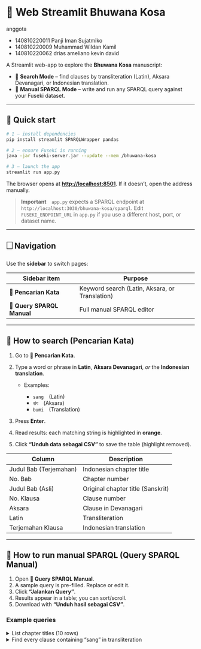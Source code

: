 # 📜 Web Streamlit Bhuwana Kosa
anggota
- 140810220011	Panji Iman Sujatmiko
- 140810220009	Muhammad Wildan Kamil
- 140810220062	drias ameliano kevin david

A Streamlit web-app to explore the **Bhuwana Kosa** manuscript:

* 🔎 **Search Mode** – find clauses by transliteration (Latin), Aksara Devanagari, or Indonesian translation.
* 🧠 **Manual SPARQL Mode** – write and run any SPARQL query against your Fuseki dataset.

---

## 🚀 Quick start

```bash
# 1 – install dependencies
pip install streamlit SPARQLWrapper pandas

# 2 – ensure Fuseki is running
java -jar fuseki-server.jar --update --mem /bhuwana-kosa

# 3 – launch the app
streamlit run app.py
```

The browser opens at **[http://localhost:8501](http://localhost:8501)**.
If it doesn’t, open the address manually.

> **Important** `app.py` expects a SPARQL endpoint at
> `http://localhost:3030/bhuwana-kosa/sparql`.
> Edit `FUSEKI_ENDPOINT_URL` in `app.py` if you use a different host, port, or dataset name.

---

## 🗌 Navigation

Use the **sidebar** to switch pages:

| Sidebar item               | Purpose                                        |
| -------------------------- | ---------------------------------------------- |
| **🔎 Pencarian Kata**      | Keyword search (Latin, Aksara, or Translation) |
| **🧠 Query SPARQL Manual** | Full manual SPARQL editor                      |

---

## 🔎 How to search (Pencarian Kata)

1. Go to **🔎 Pencarian Kata**.
2. Type a word or phrase in **Latin**, **Aksara Devanagari**, *or* the **Indonesian translation**.

   * Examples:

     * `sang` (Latin)
     * `संग` (Aksara)
     * `bumi` (Translation)
3. Press **Enter**.
4. Read results: each matching string is highlighted in **orange**.
5. Click **“Unduh data sebagai CSV”** to save the table (highlight removed).

| Column                 | Description                       |
| ---------------------- | --------------------------------- |
| Judul Bab (Terjemahan) | Indonesian chapter title          |
| No. Bab                | Chapter number                    |
| Judul Bab (Asli)       | Original chapter title (Sanskrit) |
| No. Klausa             | Clause number                     |
| Aksara                 | Clause in Devanagari              |
| Latin                  | Transliteration                   |
| Terjemahan Klausa      | Indonesian translation            |

---

## 🧠 How to run manual SPARQL (Query SPARQL Manual)

1. Open **🧠 Query SPARQL Manual**.
2. A sample query is pre-filled. Replace or edit it.
3. Click **“Jalankan Query”**.
4. Results appear in a table; you can sort/scroll.
5. Download with **“Unduh hasil sebagai CSV”**.

### Example queries

<details>
<summary>List chapter titles (10 rows)</summary>

```sparql
PREFIX bk: <http://contoh.org/bhuwanakosa#>
SELECT ?nomorBab ?judulBab
WHERE {
  ?bab a bk:Bab ;
       bk:nomorBab ?nomorBab ;
       bk:judulBab ?judulBab .
}
ORDER BY ?nomorBab
LIMIT 10
```

</details>

<details>
<summary>Find every clause containing “sang” in transliteration</summary>

```sparql
PREFIX bk: <http://contoh.org/bhuwanakosa#>
SELECT ?nomorBab ?nomorKlausa ?latin
WHERE {
  ?klausa a bk:Klausa ;
          bk:nomorKlausa ?nomorKlausa ;
          bk:transliterasiLatin ?latin ;
          bk:bagianDariBab ?bab .
  ?bab bk:nomorBab ?nomorBab .
  FILTER CONTAINS(LCASE(?latin), "sang")
}
ORDER BY ?nomorBab ?nomorKlausa
```

</details>

